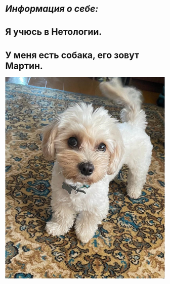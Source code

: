 # _Информация о себе:_

# Я учюсь в Нетологии.

# У меня есть собака, его зовут Мартин.

![Alt text](Martin.png)
